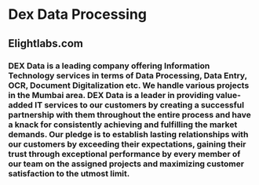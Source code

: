 # Dex Data Processing
## Elightlabs.com

### DEX Data is a leading company offering Information Technology services in terms of Data Processing, Data Entry, OCR, Document Digitalization etc. We handle various projects in the Mumbai area. DEX Data is a leader in providing value-added IT services to our customers by creating a successful partnership with them throughout the entire process and have a knack for consistently achieving and fulfilling the market demands. Our pledge is to establish lasting relationships with our customers by exceeding their expectations, gaining their trust through exceptional performance by every member of our team on the assigned projects and maximizing customer satisfaction to the utmost limit.